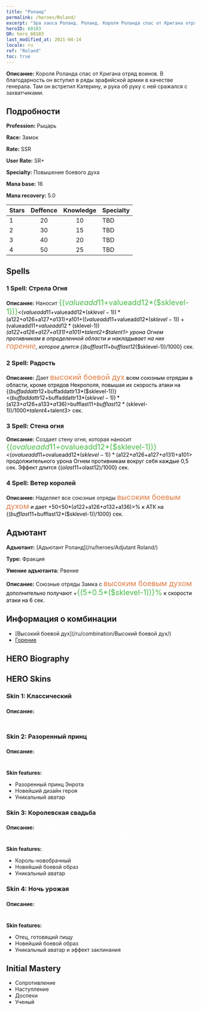 ```yaml
---
title: "Роланд"
permalink: /heroes/Roland/
excerpt: "Эра хаоса Роланд. Роланд. Короля Роланда спас от Кригана отряд воинов. В благодарность он вступил в ряды эрафийской армии в качестве генерала. Там он встретил Катерину, и рука об руку с ней сражался с захватчиками."
heroID: 60103
QR: hero_60103
last_modified_at: 2021-04-14
locale: ru
ref: "Roland"
toc: true
---
```

 **Описание:** Короля Роланда спас от Кригана отряд воинов. В благодарность он вступил в ряды эрафийской армии в качестве генерала. Там он встретил Катерину, и рука об руку с ней сражался с захватчиками.
## Подробности
 **Profession:** Рыцарь

 **Race:** Замок

 **Rate:** SSR

 **User Rate:** SR+

 **Specialty:** Повышение боевого духа

 **Mana base:** 16

 **Mana recovery:** 5.0


  | Stars   |    Deffence    |    Knowledge   |      Specialty     |
  |---------|:---------------:|:---------------:|--------------------|
  |    1    | 20 | 10 | TBD |
  |    2    | 30 | 15 | TBD |
  |    3    | 40 | 20 | TBD |
  |    4    | 50 | 25 | TBD |

## Spells
### 1 Spell: Стрела Огня
 **Описание:** Наносит <span style="color: #48b946;font-size:20px">{($valueadd11+$valueadd12*($sklevel-1))}</span><span style="color: black"><($valueadd11+$valueadd12*($sklevel-1))*($a122+$a126+$a127+$a131)+$a101+(($valueadd11+$valueadd12*($sklevel-1))+($valueadd11+$valueadd12*($sklevel-1))*($a122+$a126+$a127+$a131)+$a101)*$talent2+$talent1> урона Огнем противникам в определенной области и накладывает на них <span style="color: #e07c44;font-size:20px">горение</span><span style="color: black">, которое длится {($bufflast11+$bufflast12*($sklevel-1))/1000} сек.

### 2 Spell: Радость
 **Описание:** Дает <span style="color: #e07c44;font-size:20px">высокий боевой дух</span><span style="color: black"> всем союзным отрядам в области, кроме отрядов Некрополя, повышая их скорость атаки на {($buffaddattr12+$buffaddattr13*($sklevel-1))}<($buffaddattr12+$buffaddattr13*($sklevel-1))*($a123+$a126+$a133+$a136)>%. Эффект длится <span style="color: #48b946;font-size:20px">{($bufflast11+$bufflast12*($sklevel-1))/1000}</span><span style="color: black"><($bufflast11+$bufflast12*($sklevel-1))/1000*$talent4+$talent3> сек.

### 3 Spell: Стена огня
 **Описание:** Создает стену огня, которая наносит <span style="color: #48b946;font-size:20px">{($ovalueadd11+$ovalueadd12*($sklevel-1))}</span><span style="color: black"><($ovalueadd11+$ovalueadd12*($sklevel-1))*($a122+$a126+$a127+$a131)+$a101> продолжительного урона Огнем противникам вокруг себя каждые 0,5 сек. Эффект длится {($olast11+$olast12)/1000} сек.

### 4 Spell: Ветер королей
 **Описание:** Наделяет все союзные отряды <span style="color: #e07c44;font-size:20px">высоким боевым духом</span><span style="color: black"> и дает +50<50*($a122+$a126+$a132+$a136)>% к АТК на {($bufflast11+$bufflast12*($sklevel-1))/1000} сек.


## Адъютант

 **Адъютант:**  [Адъютант Роланд](/ru/heroes/Adjutant Roland/) 

 **Type:**  Фракция 

 **Умение адъютанта:**  Рвение 

 **Описание:** Союзные отряды Замка с <span style="color: #e07c44;font-size:20px">высоким боевым духом</span><span style="color: black"> дополнительно получают +<span style="color: #48b946;font-size:20px">{(5+0.5*($sklevel-1))}%</span><span style="color: black"> к скорости атаки на 6 сек.

## Информация о комбинации

* [Высокий боевой дух](/ru/combination/Высокий боевой дух/) 
* [Горение](/ru/combination/Горение/) 

## HERO Biography

## HERO Skins
### Skin 1: **Классический**

 **Описание:** <span style="color: #ffffff;font-size:20px">Во славу Энрота, почувствуй праведный гнев Айронфиста! </span>


### Skin 2: **Разоренный принц**

 **Описание:** <span style="color: #ffffff;font-size:20px">Преданный и плененный братом, принц Роланд пришел в Эрафию за помощью. </span>

 **Skin features:** 

   - Разоренный принц Энрота
   - Новейший дизайн героя
   - Уникальный аватар

### Skin 3: **Королевская свадьба**

 **Описание:** <span style="color: #ffffff;font-size:20px">Я надеюсь, что наш союз принесет мир Энроту и счастье нашему народу.</span>

 **Skin features:** 

   - Король-новобрачный
   - Новейший боевой образ
   - Уникальный аватар

### Skin 4: **Ночь урожая**

 **Описание:** <span style="color: #ffffff;font-size:20px">Когда начнется праздник, я предлагаю провести его с семьей за доброй едой и беседой.</span>

 **Skin features:** 

   - Отец, готовящий пищу
   - Новейший боевой образ
   - Уникальный аватар и эффект заклинания


## Initial Mastery
   - Сопротивление
   - Наступление
   - Доспехи
   - Ученый
